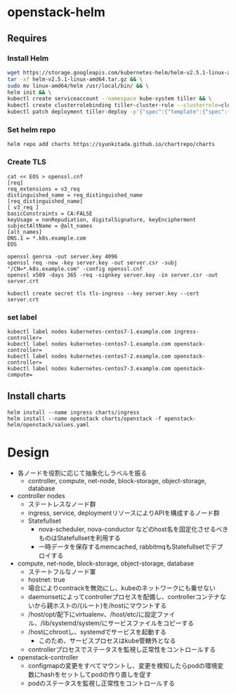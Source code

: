 # openstack-helm

## Requires
### Install Helm
``` bash
wget https://storage.googleapis.com/kubernetes-helm/helm-v2.5.1-linux-amd64.tar.gz && \
tar -xf helm-v2.5.1-linux-amd64.tar.gz && \
sudo mv linux-amd64/helm /usr/local/bin/ && \
helm init && \
kubectl create serviceaccount --namespace kube-system tiller && \
kubectl create clusterrolebinding tiller-cluster-rule --clusterrole=cluster-admin --serviceaccount=kube-system:tiller && \
kubectl patch deployment tiller-deploy -p'{"spec":{"template":{"spec":{"serviceAccount":"tiller"}}}}' -n kube-system
```

### Set helm repo
```
helm repo add charts https://syunkitada.github.io/chartrepo/charts
```

### Create TLS
```
cat << EOS > openssl.cnf
[req]
req_extensions = v3_req
distinguished_name = req_distinguished_name
[req_distinguished_name]
[ v3_req ]
basicConstraints = CA:FALSE
keyUsage = nonRepudiation, digitalSignature, keyEncipherment
subjectAltName = @alt_names
[alt_names]
DNS.1 = *.k8s.example.com
EOS

openssl genrsa -out server.key 4096
openssl req -new -key server.key -out server.csr -subj "/CN=*.k8s.example.com" -config openssl.cnf
openssl x509 -days 365 -req -signkey server.key -in server.csr -out server.crt

kubectl create secret tls tls-ingress --key server.key --cert server.crt
```


### set label
```
kubectl label nodes kubernetes-centos7-1.example.com ingress-controller=
kubectl label nodes kubernetes-centos7-1.example.com openstack-controller=
kubectl label nodes kubernetes-centos7-2.example.com openstack-controller=
kubectl label nodes kubernetes-centos7-3.example.com openstack-compute=
```


## Install charts
```
helm install --name ingress charts/ingress
helm install --name openstack charts/openstack -f openstack-helm/openstack/values.yaml
```


# Design

* 各ノードを役割に応じて抽象化しラベルを振る
  * controller, compute, net-node, block-storage, object-storage, database
* controller nodes
  * ステートレスなノード群
  * ingress, service, deploymentリソースによりAPIを構成するノード群
  * Statefullset
      * nova-scheduler, nova-conductor などのhost名を固定化させるべきものはStatefullsetを利用する
      * 一時データを保存するmemcached, rabbitmqもStatefullsetでデプロイする
* compute, net-node, block-storage, object-storage, database
  * ステートフルなノード軍
  * hostnet: true
  * 場合によりcontrackを無効にし、kubeのネットワークにも乗せない
  * daemonsetによってcontrollerプロセスを配備し、controllerコンテナないから親ホストの/(ルート)を/hostにマウントする
  * /host/opt/配下にvirtualenv、/host/etc/に設定ファイル、/lib/systemd/system/にサービスファイルをコピーする
  * /hostにchrootし、systemdでサービスを起動する
    * このため、サービスプロセスはkube管轄外となる
  * controllerプロセスでステータスを監視し正常性をコントロールする
* openstack-controller
  * configmapの変更をすべてマウントし、変更を検知したらpodの環境変数にhashをセットしてpodの作り直しを促す
  * podのステータスを監視し正常性をコントロールする
